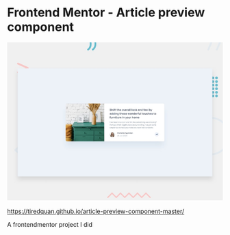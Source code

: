 # Frontend Mentor - Article preview component

![Design preview for the Article preview component coding challenge](./design/desktop-preview.jpg)


https://tiredquan.github.io/article-preview-component-master/

A frontendmentor project I did
